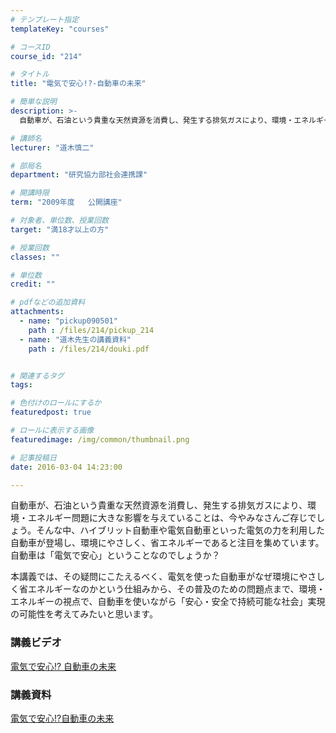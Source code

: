 ```yaml
---
# テンプレート指定
templateKey: "courses"

# コースID
course_id: "214"

# タイトル
title: "電気で安心!?-自動車の未来"

# 簡単な説明
description: >-
  自動車が、石油という貴重な天然資源を消費し、発生する排気ガスにより、環境・エネルギー問題に大きな影響を与えていることは、今やみなさんご存じでしょう。そんな中、ハイブリット自動車や電気自動車といった電気...

# 講師名
lecturer: "道木慎二"

# 部局名
department: "研究協力部社会連携課"

# 開講時限
term: "2009年度	公開講座"

# 対象者、単位数、授業回数
target: "満18才以上の方"

# 授業回数
classes: ""

# 単位数
credit: ""

# pdfなどの追加資料
attachments: 
  - name: "pickup090501" 
    path : /files/214/pickup_214
  - name: "道木先生の講義資料" 
    path : /files/214/douki.pdf


# 関連するタグ
tags:

# 色付けのロールにするか
featuredpost: true

# ロールに表示する画像
featuredimage: /img/common/thumbnail.png

# 記事投稿日
date: 2016-03-04 14:23:00

---
```

自動車が、石油という貴重な天然資源を消費し、発生する排気ガスにより、環境・エネルギー問題に大きな影響を与えていることは、今やみなさんご存じでしょう。そんな中、ハイブリット自動車や電気自動車といった電気の力を利用した自動車が登場し、環境にやさしく、省エネルギーであると注目を集めています。自動車は「電気で安心」ということなのでしょうか？ 

本講義では、その疑問にこたえるべく、電気を使った自動車がなぜ環境にやさしく省エネルギーなのかという仕組みから、その普及のための問題点まで、環境・エネルギーの視点で、自動車を使いながら「安心・安全で持続可能な社会」実現の可能性を考えてみたいと思います。




### 講義ビデオ

[電気で安心!? 自動車の未来](http://nuvideo.media.nagoya-u.ac.jp/embed/0578a4ae8624abae9b738b604fe62f4d73279fc5) 

### 講義資料


[電気で安心!?自動車の未来](/files/214/douki.pdf) 


